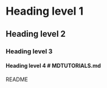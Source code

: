 # Heading level 1
## Heading level 2 
### Heading level 3
#### Heading level 4 # MDTUTORIALS.md
README
